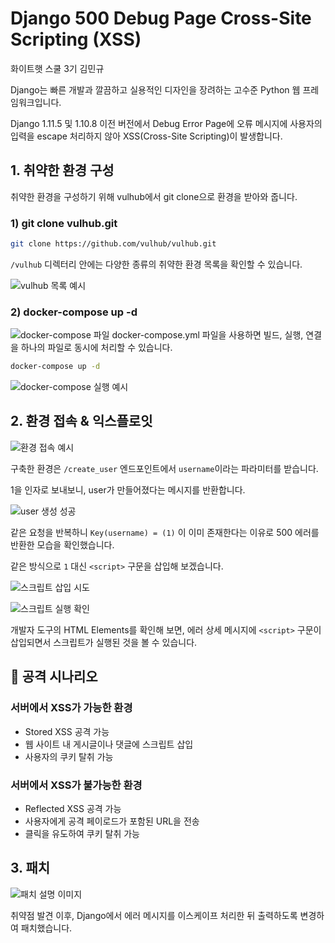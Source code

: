 # Django 500 Debug Page Cross-Site Scripting (XSS)

화이트햇 스쿨 3기 김민규

Django는 빠른 개발과 깔끔하고 실용적인 디자인을 장려하는 고수준 Python 웹 프레임워크입니다.

Django 1.11.5 및 1.10.8 이전 버전에서 Debug Error Page에 오류 메시지에 사용자의 입력을 escape 처리하지 않아 XSS(Cross-Site Scripting)이 발생합니다.

## 1. 취약한 환경 구성

취약한 환경을 구성하기 위해 vulhub에서 git clone으로 환경을 받아와 줍니다.

### 1) git clone vulhub.git

```bash
git clone https://github.com/vulhub/vulhub.git
```

`/vulhub` 디렉터리 안에는 다양한 종류의 취약한 환경 목록을 확인할 수 있습니다.

![vulhub 목록 예시](https://github.com/minnggyuu/vulhub/blob/master/django/CVE-2017-12794/django/img/image1.png)

### 2) docker-compose up -d
![docker-compose 파일](https://github.com/minnggyuu/vulhub/blob/master/django/CVE-2017-12794/django/img/image2.png)
docker-compose.yml 파일을 사용하면 빌드, 실행, 연결을 하나의 파일로 동시에 처리할 수 있습니다.

```bash
docker-compose up -d
```

![docker-compose 실행 예시](https://github.com/minnggyuu/vulhub/blob/master/django/CVE-2017-12794/django/img/image3.png)

## 2. 환경 접속 & 익스플로잇

![환경 접속 예시](https://github.com/minnggyuu/vulhub/blob/master/django/CVE-2017-12794/django/img/image4.png)

구축한 환경은 `/create_user` 엔드포인트에서 `username`이라는 파라미터를 받습니다.

1을 인자로 보내보니, user가 만들어졌다는 메시지를 반환합니다.

![user 생성 성공](https://github.com/minnggyuu/vulhub/blob/master/django/CVE-2017-12794/django/img/image5.png)

같은 요청을 반복하니 `Key(username) = (1)` 이 이미 존재한다는 이유로 500 에러를 반환한 모습을 확인했습니다.

같은 방식으로 `1` 대신 `<script>` 구문을 삽입해 보겠습니다.

![스크립트 삽입 시도](https://github.com/minnggyuu/vulhub/blob/master/django/CVE-2017-12794/django/img/image6.png)

![스크립트 실행 확인](https://github.com/minnggyuu/vulhub/blob/master/django/CVE-2017-12794/django/img/image7.png)

개발자 도구의 HTML Elements를 확인해 보면, 에러 상세 메시지에 `<script>` 구문이 삽입되면서 스크립트가 실행된 것을 볼 수 있습니다.

## 📍 공격 시나리오

### 서버에서 XSS가 가능한 환경

- Stored XSS 공격 가능
- 웹 사이트 내 게시글이나 댓글에 스크립트 삽입
- 사용자의 쿠키 탈취 가능

### 서버에서 XSS가 불가능한 환경

- Reflected XSS 공격 가능
- 사용자에게 공격 페이로드가 포함된 URL을 전송
- 클릭을 유도하여 쿠키 탈취 가능

## 3. 패치

![패치 설명 이미지](https://github.com/minnggyuu/vulhub/blob/master/django/CVE-2017-12794/django/img/image8.png)

취약점 발견 이후, Django에서 에러 메시지를 이스케이프 처리한 뒤 출력하도록 변경하여 패치했습니다.

